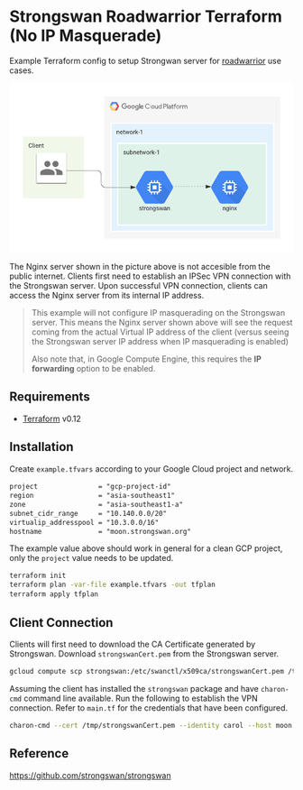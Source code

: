 # Strongswan Roadwarrior Terraform (No IP Masquerade)

Example Terraform config to setup Strongwan server for [roadwarrior](https://github.com/strongswan/strongswan/tree/7ae4ced06f73dcb80a4c548b0b5f3754c2007826#roadwarrior-case) use cases.

![topology](topology.png)

The Nginx server shown in the picture above is not accesible from the 
public internet. Clients first need to establish an IPSec VPN connection with
the Strongswan server. Upon successful VPN connection, clients can access
the Nginx server from its internal IP address.

> This example will not configure IP masquerading on the Strongswan server.
> This means the Nginx server shown above will see the request coming from
> the actual Virtual IP address of the client (versus seeing the Strongswan
> server IP address when IP masquerading is enabled)
>
> Also note that, in Google Compute Engine, this requires the **IP forwarding**
> option to be enabled.

## Requirements

- [Terraform](https://www.terraform.io/downloads.html) v0.12

## Installation

Create `example.tfvars` according to your Google Cloud project and network.
```
project               = "gcp-project-id"
region                = "asia-southeast1"
zone                  = "asia-southeast1-a"
subnet_cidr_range     = "10.140.0.0/20"
virtualip_addresspool = "10.3.0.0/16"
hostname              = "moon.strongswan.org"
```

The example value above should work in general for a clean GCP project, only
the `project` value needs to be updated.

```bash
terraform init
terraform plan -var-file example.tfvars -out tfplan
terraform apply tfplan
```

## Client Connection

Clients will first need to download the CA Certificate generated by Strongswan.
Download `strongswanCert.pem` from the Strongswan server.

```bash
gcloud compute scp strongswan:/etc/swanctl/x509ca/strongswanCert.pem /tmp/strongswanCert.pem
```

Assuming the client has installed the `strongswan` package and have `charon-cmd`
command line available. Run the following to establish the VPN connection. Refer
to `main.tf` for the credentials that have been configured.

```bash
charon-cmd --cert /tmp/strongswanCert.pem --identity carol --host moon.strongswan.org
```

## Reference

https://github.com/strongswan/strongswan
